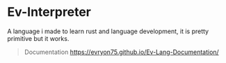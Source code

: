 # Ev-Interpreter
A language i made to learn rust and language development, it is pretty primitive but it works.
> Documentation https://evryon75.github.io/Ev-Lang-Documentation/
